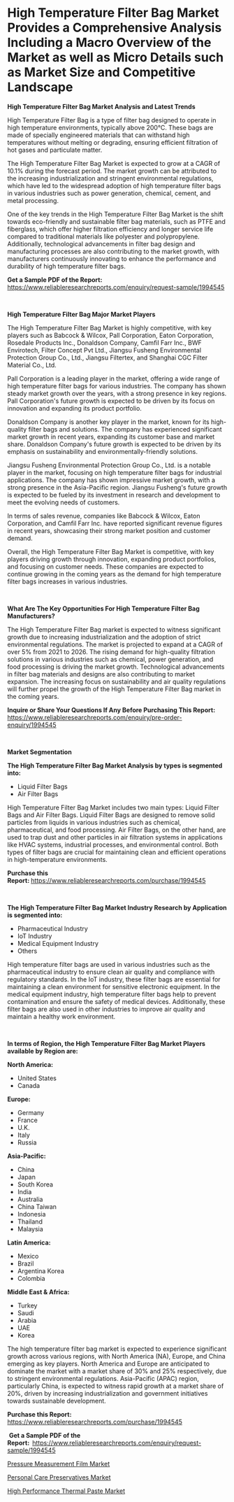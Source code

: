 <p><h1>High Temperature Filter Bag Market Provides a Comprehensive Analysis Including a Macro Overview of the Market as well as Micro Details such as Market Size and Competitive Landscape</h1></p><p><strong>High Temperature Filter Bag Market Analysis and Latest Trends</strong></p>
<p><p>High Temperature Filter Bag is a type of filter bag designed to operate in high temperature environments, typically above 200°C. These bags are made of specially engineered materials that can withstand high temperatures without melting or degrading, ensuring efficient filtration of hot gases and particulate matter.</p><p>The High Temperature Filter Bag Market is expected to grow at a CAGR of 10.1% during the forecast period. The market growth can be attributed to the increasing industrialization and stringent environmental regulations, which have led to the widespread adoption of high temperature filter bags in various industries such as power generation, chemical, cement, and metal processing.</p><p>One of the key trends in the High Temperature Filter Bag Market is the shift towards eco-friendly and sustainable filter bag materials, such as PTFE and fiberglass, which offer higher filtration efficiency and longer service life compared to traditional materials like polyester and polypropylene. Additionally, technological advancements in filter bag design and manufacturing processes are also contributing to the market growth, with manufacturers continuously innovating to enhance the performance and durability of high temperature filter bags.</p></p>
<p><strong>Get a Sample PDF of the Report:&nbsp;</strong> <a href="https://www.reliableresearchreports.com/enquiry/request-sample/1994545">https://www.reliableresearchreports.com/enquiry/request-sample/1994545</a></p>
<p>&nbsp;</p>
<p><strong>High Temperature Filter Bag Major Market Players</strong></p>
<p><p>The High Temperature Filter Bag Market is highly competitive, with key players such as Babcock & Wilcox, Pall Corporation, Eaton Corporation, Rosedale Products Inc., Donaldson Company, Camfil Farr Inc., BWF Envirotech, Filter Concept Pvt Ltd., Jiangsu Fusheng Environmental Protection Group Co., Ltd., Jiangsu Filtertex, and Shanghai CGC Filter Material Co., Ltd.</p><p>Pall Corporation is a leading player in the market, offering a wide range of high temperature filter bags for various industries. The company has shown steady market growth over the years, with a strong presence in key regions. Pall Corporation's future growth is expected to be driven by its focus on innovation and expanding its product portfolio.</p><p>Donaldson Company is another key player in the market, known for its high-quality filter bags and solutions. The company has experienced significant market growth in recent years, expanding its customer base and market share. Donaldson Company's future growth is expected to be driven by its emphasis on sustainability and environmentally-friendly solutions.</p><p>Jiangsu Fusheng Environmental Protection Group Co., Ltd. is a notable player in the market, focusing on high temperature filter bags for industrial applications. The company has shown impressive market growth, with a strong presence in the Asia-Pacific region. Jiangsu Fusheng's future growth is expected to be fueled by its investment in research and development to meet the evolving needs of customers.</p><p>In terms of sales revenue, companies like Babcock & Wilcox, Eaton Corporation, and Camfil Farr Inc. have reported significant revenue figures in recent years, showcasing their strong market position and customer demand.</p><p>Overall, the High Temperature Filter Bag Market is competitive, with key players driving growth through innovation, expanding product portfolios, and focusing on customer needs. These companies are expected to continue growing in the coming years as the demand for high temperature filter bags increases in various industries.</p></p>
<p>&nbsp;</p>
<p><strong>What Are The Key Opportunities For High Temperature Filter Bag Manufacturers?</strong></p>
<p><p>The High Temperature Filter Bag market is expected to witness significant growth due to increasing industrialization and the adoption of strict environmental regulations. The market is projected to expand at a CAGR of over 5% from 2021 to 2026. The rising demand for high-quality filtration solutions in various industries such as chemical, power generation, and food processing is driving the market growth. Technological advancements in filter bag materials and designs are also contributing to market expansion. The increasing focus on sustainability and air quality regulations will further propel the growth of the High Temperature Filter Bag market in the coming years.</p></p>
<p><strong>Inquire or Share Your Questions If Any Before Purchasing This Report:</strong> <a href="https://www.reliableresearchreports.com/enquiry/pre-order-enquiry/1994545">https://www.reliableresearchreports.com/enquiry/pre-order-enquiry/1994545</a></p>
<p>&nbsp;</p>
<p><strong>Market Segmentation</strong></p>
<p><strong>The High Temperature Filter Bag Market Analysis by types is segmented into:</strong></p>
<p><ul><li>Liquid Filter Bags</li><li>Air Filter Bags</li></ul></p>
<p><p>High Temperature Filter Bag Market includes two main types: Liquid Filter Bags and Air Filter Bags. Liquid Filter Bags are designed to remove solid particles from liquids in various industries such as chemical, pharmaceutical, and food processing. Air Filter Bags, on the other hand, are used to trap dust and other particles in air filtration systems in applications like HVAC systems, industrial processes, and environmental control. Both types of filter bags are crucial for maintaining clean and efficient operations in high-temperature environments.</p></p>
<p><strong>Purchase this Report:&nbsp;</strong><a href="https://www.reliableresearchreports.com/purchase/1994545">https://www.reliableresearchreports.com/purchase/1994545</a></p>
<p>&nbsp;</p>
<p><strong>The High Temperature Filter Bag Market Industry Research by Application is segmented into:</strong></p>
<p><ul><li>Pharmaceutical Industry</li><li>IoT Industry</li><li>Medical Equipment Industry</li><li>Others</li></ul></p>
<p><p>High temperature filter bags are used in various industries such as the pharmaceutical industry to ensure clean air quality and compliance with regulatory standards. In the IoT industry, these filter bags are essential for maintaining a clean environment for sensitive electronic equipment. In the medical equipment industry, high temperature filter bags help to prevent contamination and ensure the safety of medical devices. Additionally, these filter bags are also used in other industries to improve air quality and maintain a healthy work environment.</p></p>
<p>&nbsp;</p>
<p><strong>In terms of Region, the High Temperature Filter Bag Market Players available by Region are:</strong></p>
<p>
    <p> <strong> North America: </strong>
        <ul>
            <li>United States</li>
            <li>Canada</li>
        </ul>
        </p> 
    <p> <strong> Europe: </strong>
        <ul>
            <li>Germany</li>
            <li>France</li>
            <li>U.K.</li>
            <li>Italy</li>
            <li>Russia</li>
        </ul>
        </p> 
    <p> <strong> Asia-Pacific: </strong>
        <ul>
            <li>China</li>
            <li>Japan</li>
            <li>South Korea</li>
            <li>India</li>
            <li>Australia</li>
            <li>China Taiwan</li>
            <li>Indonesia</li>
            <li>Thailand</li>
            <li>Malaysia</li>
        </ul>
        </p> 
    <p> <strong> Latin America: </strong>
        <ul>
            <li>Mexico</li>
            <li>Brazil</li>
            <li>Argentina Korea</li>
            <li>Colombia</li>
        </ul>
        </p> 
    <p> <strong> Middle East & Africa: </strong>
        <ul>
            <li>Turkey</li>
            <li>Saudi</li>
            <li>Arabia</li>
            <li>UAE</li>
            <li>Korea</li>
        </ul>
    </p>
    </p>
<p><p>The high temperature filter bag market is expected to experience significant growth across various regions, with North America (NA), Europe, and China emerging as key players. North America and Europe are anticipated to dominate the market with a market share of 30% and 25% respectively, due to stringent environmental regulations. Asia-Pacific (APAC) region, particularly China, is expected to witness rapid growth at a market share of 20%, driven by increasing industrialization and government initiatives towards sustainable development.</p></p>
<p><strong>Purchase this Report: </strong><a href="https://www.reliableresearchreports.com/purchase/1994545">https://www.reliableresearchreports.com/purchase/1994545</a></p>
<p>&nbsp;<strong>Get a Sample PDF of the Report:&nbsp;&nbsp;</strong><a href="https://www.reliableresearchreports.com/enquiry/request-sample/1994545">https://www.reliableresearchreports.com/enquiry/request-sample/1994545</a></p>
<p><strong></strong></p>
<p><p><a href="https://github.com/julyju69/Market-Research-Report-List-2/blob/main/pressure-measurement-film-market.md">Pressure Measurement Film Market</a></p><p><a href="https://github.com/nathandecarvalho/Market-Research-Report-List-2/blob/main/personal-care-preservatives-market.md">Personal Care Preservatives Market</a></p><p><a href="https://github.com/kosella/Market-Research-Report-List-2/blob/main/high-performance-thermal-paste-market.md">High Performance Thermal Paste Market</a></p></p>